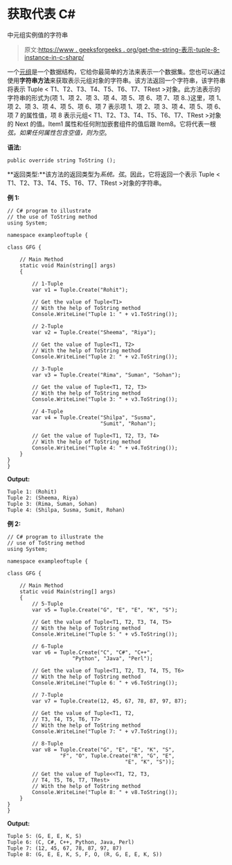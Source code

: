 # 获取代表 C#

中元组<t1>实例值的字符串</t1>

> 原文:[https://www . geeksforgeeks . org/get-the-string-表示-tuple-8-instance-in-c-sharp/](https://www.geeksforgeeks.org/getting-the-string-that-represent-the-value-of-the-tuple-8-instance-in-c-sharp/)

一个[元组](https://www.geeksforgeeks.org/c-sharp-tuple/)是一个数据结构，它给你最简单的方法来表示一个数据集。您也可以通过使用**字符串方法**来获取表示元组对象的字符串。该方法返回一个字符串，该字符串将表示 Tuple < T1、T2、T3、T4、T5、T6、T7、TRest >对象。此方法表示的字符串的形式为(项 1、项 2、项 3、项 4、项 5、项 6、项 7、项 8..)这里，项 1、项 2、项 3、项 4、项 5、项 6、项 7 表示项 1、项 2、项 3、项 4、项 5、项 6、项 7 的属性值，项 8 表示元组< T1、T2、T3、T4、T5、T6、T7、TRest >对象的 Next 的值。Item1 属性和任何附加嵌套组件的值后跟 Item8。它将代表一根*弦。如果任何属性包含空值，则为空*。

**语法:**

```
public override string ToString ();
```

**返回类型:**该方法的返回类型为*系统。弦*。因此，它将返回一个表示 Tuple < T1、T2、T3、T4、T5、T6、T7、TRest >对象的字符串。

**例 1:**

```
// C# program to illustrate
// the use of ToString method
using System;

namespace exampleoftuple {

class GFG {

    // Main Method
    static void Main(string[] args)
    { 

        // 1-Tuple
        var v1 = Tuple.Create("Rohit");

        // Get the value of Tuple<T1>
        // With the help of ToString method
        Console.WriteLine("Tuple 1: " + v1.ToString());

        // 2-Tuple
        var v2 = Tuple.Create("Sheema", "Riya");

        // Get the value of Tuple<T1, T2>
        // With the help of ToString method
        Console.WriteLine("Tuple 2: " + v2.ToString());

        // 3-Tuple
        var v3 = Tuple.Create("Rima", "Suman", "Sohan");

        // Get the value of Tuple<T1, T2, T3>
        // With the help of ToString method
        Console.WriteLine("Tuple 3: " + v3.ToString());

        // 4-Tuple
        var v4 = Tuple.Create("Shilpa", "Susma", 
                              "Sumit", "Rohan");

        // Get the value of Tuple<T1, T2, T3, T4>
        // With the help of ToString method
        Console.WriteLine("Tuple 4: " + v4.ToString());
    }
}
}
```

**Output:**

```
Tuple 1: (Rohit)
Tuple 2: (Sheema, Riya)
Tuple 3: (Rima, Suman, Sohan)
Tuple 4: (Shilpa, Susma, Sumit, Rohan)

```

**例 2:**

```
// C# program to illustrate the
// use of ToString method
using System;

namespace exampleoftuple {

class GFG {

    // Main Method
    static void Main(string[] args)
    {
        // 5-Tuple
        var v5 = Tuple.Create("G", "E", "E", "K", "S");

        // Get the value of Tuple<T1, T2, T3, T4, T5>
        // With the help of ToString method
        Console.WriteLine("Tuple 5: " + v5.ToString());

        // 6-Tuple
        var v6 = Tuple.Create("C", "C#", "C++", 
                     "Python", "Java", "Perl");

        // Get the value of Tuple<T1, T2, T3, T4, T5, T6>
        // With the help of ToString method
        Console.WriteLine("Tuple 6: " + v6.ToString());

        // 7-Tuple
        var v7 = Tuple.Create(12, 45, 67, 78, 87, 97, 87);

        // Get the value of Tuple<T1, T2, 
        // T3, T4, T5, T6, T7>
        // With the help of ToString method
        Console.WriteLine("Tuple 7: " + v7.ToString());

        // 8-Tuple
        var v8 = Tuple.Create("G", "E", "E", "K", "S",
                 "F", "O", Tuple.Create("R", "G", "E", 
                                      "E", "K", "S"));

        // Get the value of Tuple<<T1, T2, T3,
        // T4, T5, T6, T7, TRest>
        // With the help of ToString method
        Console.WriteLine("Tuple 8: " + v8.ToString());
    }
}
}
```

**Output:**

```
Tuple 5: (G, E, E, K, S)
Tuple 6: (C, C#, C++, Python, Java, Perl)
Tuple 7: (12, 45, 67, 78, 87, 97, 87)
Tuple 8: (G, E, E, K, S, F, O, (R, G, E, E, K, S))

```